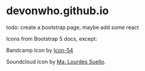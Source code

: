 # devonwho.github.io

todo: create a bootstrap page, maybe add some react

Icons from Bootstrap 5 docs, except:

Bandcamp Icon by [Icon-54](https://iconscout.com/contributors/icon-54)

Soundcloud Icon by [Ma. Lourdes Suello](https://iconscout.com/contributors/ma-lourdes-suello).
